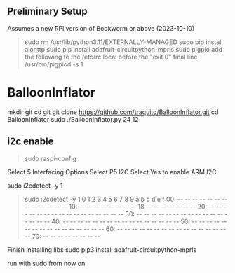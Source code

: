 ## Preliminary Setup

Assumes a new RPi version of Bookworm or above (2023-10-10)

> sudo rm /usr/lib/python3.11/EXTERNALLY-MANAGED
> sudo pip install aiohttp
> sudo pip install adafruit-circuitpython-mprls
> sudo pigpio
add the following to the /etc/rc.local before the "exit 0" final line
/usr/bin/pigpiod -s 1



# BalloonInflator

mkdir git
cd git
git clone https://github.com/traquito/BalloonInflator.git
cd BalloonInflator
sudo ./BalloonInflator.py 24 12




## i2c enable

> sudo raspi-config

Select 5 Interfacing Options
  Select P5 I2C
    Select Yes to enable ARM I2C

sudo i2cdetect -y 1


> sudo i2cdetect -y 1
     0  1  2  3  4  5  6  7  8  9  a  b  c  d  e  f
00:          -- -- -- -- -- -- -- -- -- -- -- -- --
10: -- -- -- -- -- -- -- -- 18 -- -- -- -- -- -- --
20: -- -- -- -- -- -- -- -- -- -- -- -- -- -- -- --
30: -- -- -- -- -- -- -- -- -- -- -- -- -- -- -- --
40: -- -- -- -- -- -- -- -- -- -- -- -- -- -- -- --
50: -- -- -- -- -- -- -- -- -- -- -- -- -- -- -- --
60: -- -- -- -- -- -- -- -- -- -- -- -- -- -- -- --
70: -- -- -- -- -- -- -- --

Finish installing libs
sudo pip3 install adafruit-circuitpython-mprls


run with sudo from now on


